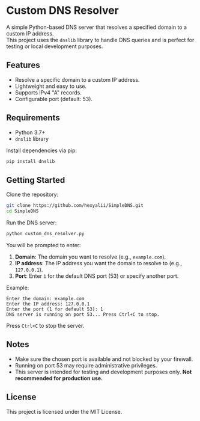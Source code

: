 # Custom DNS Resolver

A simple Python-based DNS server that resolves a specified domain to a custom IP address.  
This project uses the `dnslib` library to handle DNS queries and is perfect for testing or local development purposes.

## Features

- Resolve a specific domain to a custom IP address.
- Lightweight and easy to use.
- Supports IPv4 "A" records.
- Configurable port (default: 53).

## Requirements

- Python 3.7+
- `dnslib` library

Install dependencies via pip:

```bash
pip install dnslib
```

## Getting Started

Clone the repository:

```bash
git clone https://github.com/hexyalii/SimpleDNS.git
cd SimpleDNS
```

Run the DNS server:

```bash
python custom_dns_resolver.py
```

You will be prompted to enter:

1. **Domain**: The domain you want to resolve (e.g., `example.com`).  
2. **IP address**: The IP address you want the domain to resolve to (e.g., `127.0.0.1`).  
3. **Port**: Enter `1` for the default DNS port (53) or specify another port.

Example:

```text
Enter the domain: example.com
Enter the IP address: 127.0.0.1
Enter the port (1 for default 53): 1
DNS server is running on port 53... Press Ctrl+C to stop.
```

Press `Ctrl+C` to stop the server.

## Notes

- Make sure the chosen port is available and not blocked by your firewall.  
- Running on port 53 may require administrative privileges.  
- This server is intended for testing and development purposes only. **Not recommended for production use.**

## License

This project is licensed under the MIT License.
